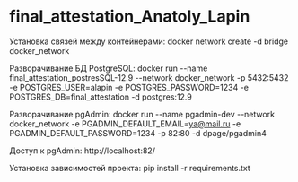 # final_attestation_Anatoly_Lapin
Установка связей между контейнерами:
docker network create -d bridge docker_network

Разворачивание БД PostgreSQL: 
docker run --name final_attestation_postresSQL-12.9 --network docker_network -p 5432:5432 -e POSTGRES_USER=alapin -e POSTGRES_PASSWORD=1234 -e POSTGRES_DB=final_attestation -d postgres:12.9

Разворачивание pgAdmin: 
docker run --name pgadmin-dev --network docker_network -e PGADMIN_DEFAULT_EMAIL=ya@mail.ru -e PGADMIN_DEFAULT_PASSWORD=1234 -p 82:80 -d dpage/pgadmin4

Доступ к pgAdmin: http://localhost:82/

Установка зависимостей проекта: pip install -r requirements.txt
